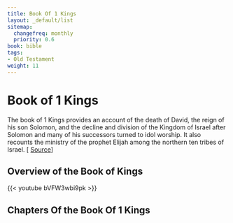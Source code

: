 ```yaml
---
title: Book Of 1 Kings
layout: _default/list
sitemap:
  changefreq: monthly
  priority: 0.6
book: bible
tags:
- Old Testament
weight: 11
---
```


# Book of 1 Kings

The book of 1 Kings provides an account of the death of David, the reign of his son Solomon, and the decline and division of the Kingdom of Israel after Solomon and many of his successors turned to idol worship. It also recounts the ministry of the prophet Elijah among the northern ten tribes of Israel. [ [Source](https://en.wikipedia.org/wiki/Books_of_Kings)]

## Overview of the Book of Kings
{{< youtube bVFW3wbi9pk >}}

## Chapters Of the Book Of 1 Kings